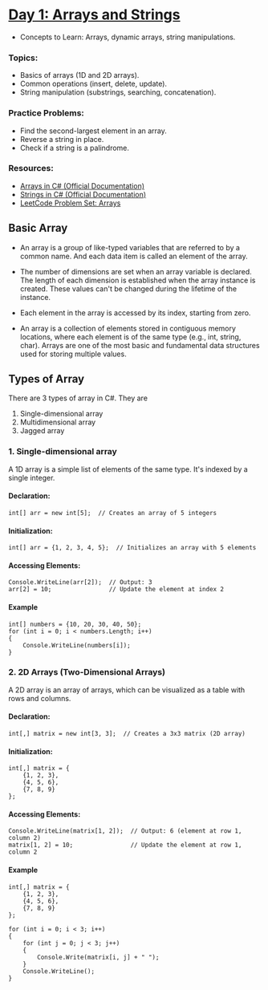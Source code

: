 # [Day 1: Arrays and Strings](https://docs.google.com/spreadsheets/d/1pViJo3jAgve8OB_qHbircFv4lW214_9edoSmc5Yq6RA/edit?gid=0#gid=0)
* Concepts to Learn: Arrays, dynamic arrays, string manipulations.
### Topics:
* Basics of arrays (1D and 2D arrays).
* Common operations (insert, delete, update).
* String manipulation (substrings, searching, concatenation).
### Practice Problems:
* Find the second-largest element in an array.
* Reverse a string in place.
* Check if a string is a palindrome.
### Resources:
* [Arrays in C# (Official Documentation)](https://learn.microsoft.com/en-us/dotnet/csharp/programming-guide/arrays/)
* [Strings in C# (Official Documentation)](https://learn.microsoft.com/en-us/dotnet/csharp/programming-guide/strings/)
* [LeetCode Problem Set: Arrays](https://leetcode.com/problem-list/array/)


## Basic Array
* An array is a group of like-typed variables that are referred to by a common name. And each data item is called an element of the array.

* The number of dimensions are set when an array variable is declared. The length of each dimension is established when the array instance is created. These values can't be changed during the lifetime of the instance.

* Each element in the array is accessed by its index, starting from zero.
* An array is a collection of elements stored in contiguous memory locations, where each element is of the same type (e.g., int, string, char). Arrays are one of the most basic and fundamental data structures used for storing multiple values.

## Types of Array
There are 3 types of array in C#. They are 

1. Single-dimensional array
2. Multidimensional array
3. Jagged array

### 1. Single-dimensional array
A 1D array is a simple list of elements of the same type. It's indexed by a single integer.

#### Declaration:
```
int[] arr = new int[5];  // Creates an array of 5 integers
```

#### Initialization:
```
int[] arr = {1, 2, 3, 4, 5};  // Initializes an array with 5 elements
```

#### Accessing Elements:
```
Console.WriteLine(arr[2]);  // Output: 3
arr[2] = 10;                // Update the element at index 2
```
#### Example
```
int[] numbers = {10, 20, 30, 40, 50};
for (int i = 0; i < numbers.Length; i++)
{
    Console.WriteLine(numbers[i]);
}

```

### 2. 2D Arrays (Two-Dimensional Arrays)
A 2D array is an array of arrays, which can be visualized as a table with rows and columns.

#### Declaration:
```
int[,] matrix = new int[3, 3];  // Creates a 3x3 matrix (2D array)

```

#### Initialization:
```
int[,] matrix = {
    {1, 2, 3},
    {4, 5, 6},
    {7, 8, 9}
};

```

#### Accessing Elements:
```
Console.WriteLine(matrix[1, 2]);  // Output: 6 (element at row 1, column 2)
matrix[1, 2] = 10;                // Update the element at row 1, column 2

```
#### Example
```
int[,] matrix = {
    {1, 2, 3},
    {4, 5, 6},
    {7, 8, 9}
};

for (int i = 0; i < 3; i++)
{
    for (int j = 0; j < 3; j++)
    {
        Console.Write(matrix[i, j] + " ");
    }
    Console.WriteLine();
}


```


